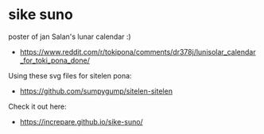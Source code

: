 # sike suno
 poster of jan Salan's lunar calendar :)

* https://www.reddit.com/r/tokipona/comments/dr378j/lunisolar_calendar_for_toki_pona_done/

Using these svg files for sitelen pona:

* https://github.com/sumpygump/sitelen-sitelen

Check it out here:
* https://increpare.github.io/sike-suno/